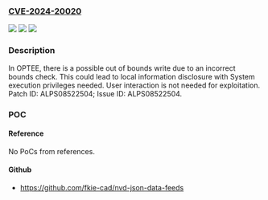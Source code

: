 ### [CVE-2024-20020](https://cve.mitre.org/cgi-bin/cvename.cgi?name=CVE-2024-20020)
![](https://img.shields.io/static/v1?label=Product&message=MT2713%2C%20MT2715%2C%20MT8173%2C%20MT8188%2C%20MT8195%2C%20MT8390%2C%20MT8395&color=blue)
![](https://img.shields.io/static/v1?label=Version&message=%3D%20Android%2013.0%20&color=brighgreen)
![](https://img.shields.io/static/v1?label=Vulnerability&message=Information%20Disclosure&color=brighgreen)

### Description

In OPTEE, there is a possible out of bounds write due to an incorrect bounds check. This could lead to local information disclosure with System execution privileges needed. User interaction is not needed for exploitation. Patch ID: ALPS08522504; Issue ID: ALPS08522504.

### POC

#### Reference
No PoCs from references.

#### Github
- https://github.com/fkie-cad/nvd-json-data-feeds

